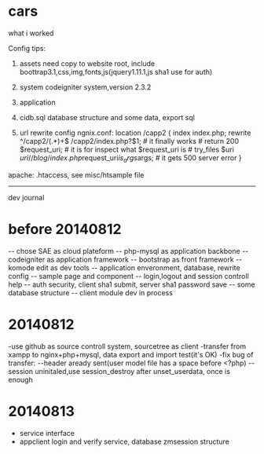 cars
====

what i worked

Config tips:
1. assets 
need copy to website root, include boottrap3.1,css,img,fonts,js(jquery1.11.1,js sha1 use for auth)

2. system 
codeigniter system,version 2.3.2

3. application


4. cidb.sql
database structure and some data, export sql

5. url rewrite config
ngnix.conf:
location /capp2 {
            index index.php;
            rewrite ^/capp2/(.*)+$ /capp2/index.php?$1; # it finally works
            # return 200 $request_uri; # it is for inspect what $request_uri is
            # try_files $uri $uri/ /blog/index.php$request_uri$is_args$args; # it gets 500 server error
}

apache:
.htaccess, see misc/htsample file 


-------------------------------------------------------------------------
dev journal
# before 20140812
-- chose SAE as cloud plateform
-- php-mysql as application backbone
-- codeigniter as application framework
-- bootstrap as front framework
-- komode edit as dev tools
-- application enveronment, database, rewrite config
-- sample page and component
-- login,logout and session controll help
-- auth security, client sha1 submit, server sha1 password save
-- some database structure
-- client module dev in process

# 20140812
-use github as source controll system, sourcetree as client
-transfer from xampp to nginx+php+mysql, data export and import test(it's OK)
-fix bug of transfer:
--header aready sent(user model file has a space before <?php)
--session uninitaled,use session_destroy after unset_userdata, once is enough


# 20140813
- service interface
- appclient login and verify service, database zmsession structure



